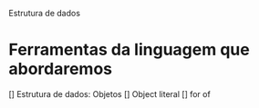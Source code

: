 Estrutura de dados

# Ferramentas da linguagem que abordaremos

[] Estrutura de dados: Objetos
    [] Object literal
[] for of